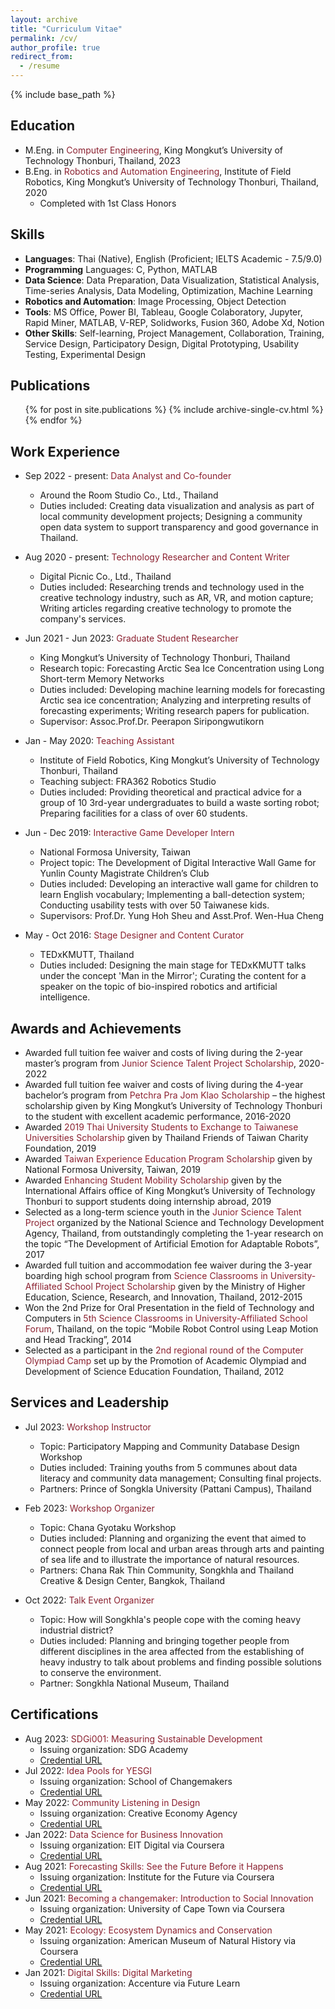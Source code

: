 ```yaml
---
layout: archive
title: "Curriculum Vitae"
permalink: /cv/
author_profile: true
redirect_from:
  - /resume
---
```


{% include base_path %}

## Education
* M.Eng. in <span style="color: #8b2130;">Computer Engineering</span>, King Mongkut’s University of Technology Thonburi, Thailand, 2023
* B.Eng. in <span style="color: #8b2130;">Robotics and Automation Engineering</span>, Institute of Field Robotics, King Mongkut’s University of Technology Thonburi, Thailand, 2020
  * Completed with 1st Class Honors

## Skills
* **Languages**: Thai (Native), English (Proficient; IELTS Academic - 7.5/9.0)
* **Programming** Languages: C, Python, MATLAB
* **Data Science**: Data Preparation, Data Visualization, Statistical Analysis, Time-series Analysis, Data Modeling, Optimization, Machine Learning
* **Robotics and Automation**: Image Processing, Object Detection
* **Tools**: MS Office, Power BI, Tableau, Google Colaboratory, Jupyter, Rapid Miner, MATLAB, V-REP, Solidworks, Fusion 360, Adobe Xd, Notion
* **Other Skills**: Self-learning, Project Management, Collaboration, Training, Service Design, Participatory Design, Digital Prototyping, Usability Testing, Experimental Design

## Publications
  <ul>{% for post in site.publications %}
    {% include archive-single-cv.html %}
  {% endfor %}</ul>

## Work Experience
* Sep 2022 - present: <span style="color: #8b2130;">Data Analyst and Co-founder</span>
  * Around the Room Studio Co., Ltd., Thailand
  * Duties included: Creating data visualization and analysis as part of local community development projects; Designing a community open data system to support transparency and good governance in Thailand.

* Aug 2020 - present: <span style="color: #8b2130;">Technology Researcher and Content Writer</span>
  * Digital Picnic Co., Ltd., Thailand
  * Duties included: Researching trends and technology used in the creative technology industry, such as AR, VR, and motion capture; Writing articles regarding creative technology to promote the company's services.

* Jun 2021 - Jun 2023: <span style="color: #8b2130;">Graduate Student Researcher</span>
  * King Mongkut’s University of Technology Thonburi, Thailand
  * Research topic: Forecasting Arctic Sea Ice Concentration using Long Short-term Memory Networks
  * Duties included: Developing machine learning models for forecasting Arctic sea ice concentration; Analyzing and interpreting results of forecasting experiments; Writing research papers for publication.
  * Supervisor: Assoc.Prof.Dr. Peerapon Siripongwutikorn

* Jan - May 2020: <span style="color: #8b2130;">Teaching Assistant</span>
  * Institute of Field Robotics, King Mongkut’s University of Technology Thonburi, Thailand
  * Teaching subject: FRA362 Robotics Studio
  * Duties included: Providing theoretical and practical advice for a group of 10 3rd-year undergraduates to build a waste sorting robot; Preparing facilities for a class of over 60 students.

* Jun - Dec 2019: <span style="color: #8b2130;">Interactive Game Developer Intern</span>
  * National Formosa University, Taiwan
  * Project topic: The Development of Digital Interactive Wall Game for Yunlin County Magistrate Children’s Club
  * Duties included: Developing an interactive wall game for children to learn English vocabulary; Implementing a ball-detection system; Conducting usability tests with over 50 Taiwanese kids.
  * Supervisors: Prof.Dr. Yung Hoh Sheu and Asst.Prof. Wen-Hua Cheng

* May - Oct 2016: <span style="color: #8b2130;">Stage Designer and Content Curator</span>
  * TEDxKMUTT, Thailand
  * Duties included: Designing the main stage for TEDxKMUTT talks under the concept 'Man in the Mirror'; Curating the content for a speaker on the topic of bio-inspired robotics and artificial intelligence.

## Awards and Achievements
* Awarded full tuition fee waiver and costs of living during the 2-year master’s program from <span style="color: #8b2130;">Junior Science Talent Project Scholarship</span>, 2020-2022
* Awarded full tuition fee waiver and costs of living during the 4-year bachelor’s program from <span style="color: #8b2130;">Petchra Pra Jom Klao Scholarship</span> – the highest scholarship given by King Mongkut’s University of Technology Thonburi to the student with excellent academic performance, 2016-2020
* Awarded <span style="color: #8b2130;">2019 Thai University Students to Exchange to Taiwanese Universities Scholarship</span> given by Thailand Friends of Taiwan Charity Foundation, 2019
* Awarded <span style="color: #8b2130;">Taiwan Experience Education Program Scholarship</span> given by National Formosa University, Taiwan, 2019
* Awarded <span style="color: #8b2130;">Enhancing Student Mobility Scholarship</span> given by the International Affairs office of King Mongkut’s University of Technology Thonburi to support students doing internship abroad, 2019
* Selected as a long-term science youth in the <span style="color: #8b2130;">Junior Science Talent Project</span> organized by the National Science and Technology Development Agency, Thailand, from outstandingly completing the 1-year research on the topic “The Development of Artificial Emotion for Adaptable Robots”, 2017
* Awarded full tuition and accommodation fee waiver during the 3-year boarding high school program from <span style="color: #8b2130;">Science Classrooms in University-Affiliated School Project Scholarship</span> given by the Ministry of Higher Education, Science, Research, and Innovation, Thailand, 2012-2015
* Won the 2nd Prize for Oral Presentation in the field of Technology and Computers in <span style="color: #8b2130;">5th Science Classrooms in University-Affiliated School Forum</span>, Thailand, on the topic “Mobile Robot Control using Leap Motion and Head Tracking”, 2014
* Selected as a participant in the <span style="color: #8b2130;">2nd regional round of the Computer Olympiad Camp</span> set up by the Promotion of Academic Olympiad and Development of Science Education Foundation, Thailand, 2012

## Services and Leadership
* Jul 2023: <span style="color: #8b2130;">Workshop Instructor</span>
  * Topic: Participatory Mapping and Community Database Design Workshop
  * Duties included: Training youths from 5 communes about data literacy and community data management; Consulting final projects.
  * Partners: Prince of Songkla University (Pattani Campus), Thailand

* Feb 2023: <span style="color: #8b2130;">Workshop Organizer</span>
  * Topic: Chana Gyotaku Workshop
  * Duties included: Planning and organizing the event that aimed to connect people from local and urban areas through arts and painting of sea life and to illustrate the importance of natural resources.
  * Partners: Chana Rak Thin Community, Songkhla and Thailand Creative & Design Center, Bangkok, Thailand

* Oct 2022: <span style="color: #8b2130;">Talk Event Organizer</span>
  * Topic: How will Songkhla's people cope with the coming heavy industrial district?
  * Duties included: Planning and bringing together people from different disciplines in the area affected from the establishing of heavy industry to talk about problems and finding possible solutions to conserve the environment.
  * Partner: Songkhla National Museum, Thailand

## Certifications
* Aug 2023: <span style="color: #8b2130;">SDGi001: Measuring Sustainable Development</span>
  * Issuing organization: SDG Academy
  * [Credential URL](https://courses.edx.org/certificates/3322101828ea4f9b998c557dec74218c?_gl=1*cgbp6s*_ga*MTc5NjAxMTY1Mi4xNjkxMzQxOTIx*_ga_D3KS4KMDT0*MTY5MTY4MTk3NC4xNi4xLjE2OTE2ODU3OTUuNjAuMC4w)
* Jul 2022: <span style="color: #8b2130;">Idea Pools for YESGI</span>
  * Issuing organization: School of Changemakers
  * [Credential URL](https://drive.google.com/file/d/1prkl4GLqplenIQgOAbf8UfVbBMLJ6vru/view?usp=sharing)
* May 2022: <span style="color: #8b2130;">Community Listening in Design</span>
  * Issuing organization: Creative Economy Agency
  * [Credential URL](https://drive.google.com/file/d/1ilXwW-26z5y4crq6TYRaWPGlJP0WRnIM/view?usp=sharing)
* Jan 2022: <span style="color: #8b2130;">Data Science for Business Innovation</span>
  * Issuing organization: EIT Digital via Coursera
  * [Credential URL](https://www.coursera.org/account/accomplishments/verify/TYNPUCJMCQNJ)
* Aug 2021: <span style="color: #8b2130;">Forecasting Skills: See the Future Before it Happens</span>
  * Issuing organization: Institute for the Future via Coursera
  * [Credential URL](https://www.coursera.org/account/accomplishments/verify/WU5QQDBKS4GZ)
* Jun 2021: <span style="color: #8b2130;">Becoming a changemaker: Introduction to Social Innovation</span>
  * Issuing organization: University of Cape Town via Coursera
  * [Credential URL](https://www.coursera.org/account/accomplishments/verify/SPPLKKW22XWF)
* May 2021: <span style="color: #8b2130;">Ecology: Ecosystem Dynamics and Conservation</span>
  * Issuing organization: American Museum of Natural History via Coursera
  * [Credential URL](https://coursera.org/share/efa86087a3c0974e19c44c250b20dbd9)
* Jan 2021: <span style="color: #8b2130;">Digital Skills: Digital Marketing</span>
  * Issuing organization: Accenture via Future Learn
  * [Credential URL](https://www.futurelearn.com/certificates/pgk1ynq)




